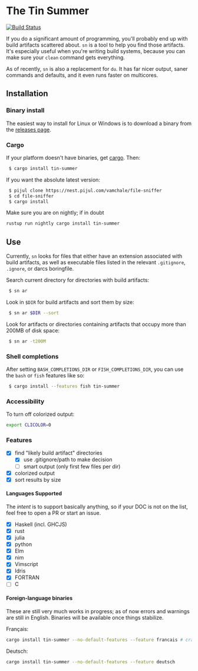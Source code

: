 # The Tin Summer

[![Build Status](https://travis-ci.org/vmchale/tin-drummer.svg?branch=master)](https://travis-ci.org/vmchale/tin-drummer)

If you do a significant amount of programming, you'll probably end up with
build artifacts scattered about. `sn` is a tool to help you find those
artifacts. It's especially useful when you're writing build systems, 
because you can make sure your `clean` command gets everything.

As of recently, `sn` is also a replacement for `du`. It has far nicer
output, saner commands and defaults, and it even runs faster on multicores.

## Installation

### Binary install

The easiest way to install for Linux or Windows is to download a binary from the [releases
page](https://github.com/vmchale/tin-summer/releases).

### Cargo

If your platform doesn't have binaries, get [cargo](https://rustup.rs/). Then:

```bash
 $ cargo install tin-summer
```

If you want the absolute latest version:

```bash
 $ pijul clone https://nest.pijul.com/vamchale/file-sniffer
 $ cd file-sniffer
 $ cargo install
```

Make sure you are on nightly; if in doubt

```bash
rustup run nightly cargo install tin-summer
```

## Use

Currently, `sn` looks for files that either have an extension associated with
build artifacts, as well as executable files listed in the relevant
`.gitignore`, `.ignore`, or darcs boringfile.

Search current directory for directories with build artifacts:

```bash
 $ sn ar
```

Look in `$DIR` for build artifacts and sort them by size:

```bash
 $ sn ar $DIR --sort
```

Look for artifacts or directories containing artifacts that occupy more than 200MB of disk space:

```bash
 $ sn ar -t200M
```

### Shell completions

After setting `BASH_COMPLETIONS_DIR` or `FISH_COMPLETIONS_DIR`, you can use the
`bash` or `fish` features like so:

```bash
 $ cargo install --features fish tin-summer
```

### Accessibility

To turn off colorized output:

```bash
export CLICOLOR=0
```

### Features

  - [x] find "likely build artifact" directories
    - [x] use .gitignore/path to make decision
    - [ ] smart output (only first few files per dir)
  - [x] colorized output
  - [x] sort results by size

#### Languages Supported

The *intent* is to support basically anything, so if your DOC is not on the
list, feel free to open a PR or start an issue.

  - [x] Haskell (incl. GHCJS)
  - [x] rust
  - [x] julia
  - [x] python
  - [x] Elm
  - [x] nim
  - [x] Vimscript
  - [x] Idris
  - [x] FORTRAN
  - [ ] C

#### Foreign-language binaries

These are still very much works in progress; as of now errors and warnings are still in
English. Binaries will be available once things stabilize.

Français:

```bash
cargo install tin-summer --no-default-features --feature francais # crates.io doesn't permit unicode in feature names 
```

Deutsch:

```bash
cargo install tin-summer --no-default-features --feature deutsch
```
